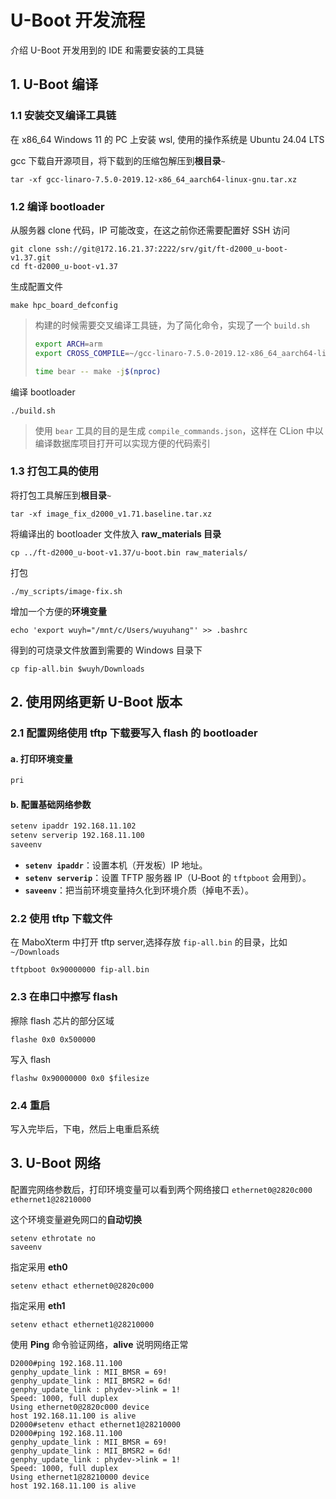 # U-Boot 开发流程

介绍 U-Boot 开发用到的 IDE 和需要安装的工具链

## 1. U-Boot 编译

### 1.1 安装交叉编译工具链

在 x86_64 Windows 11 的 PC 上安装 wsl, 使用的操作系统是 Ubuntu 24.04 LTS

gcc 下载自开源项目，将下载到的压缩包解压到**根目录**`~`

```text
tar -xf gcc-linaro-7.5.0-2019.12-x86_64_aarch64-linux-gnu.tar.xz
```

### 1.2 编译 bootloader

从服务器 clone 代码，IP 可能改变，在这之前你还需要配置好 SSH 访问

```text
git clone ssh://git@172.16.21.37:2222/srv/git/ft-d2000_u-boot-v1.37.git
cd ft-d2000_u-boot-v1.37
```

生成配置文件

```text
make hpc_board_defconfig
```

> 构建的时候需要交叉编译工具链，为了简化命令，实现了一个 `build.sh`
> ```bash
> export ARCH=arm
> export CROSS_COMPILE=~/gcc-linaro-7.5.0-2019.12-x86_64_aarch64-linux-gnu/bin/aarch64-linux-gnu-
> 
> time bear -- make -j$(nproc)
>```

编译 bootloader

```text
./build.sh
```

> 使用 `bear` 工具的目的是生成 `compile_commands.json`，这样在 CLion 中以编译数据库项目打开可以实现方便的代码索引

### 1.3 打包工具的使用

将打包工具解压到**根目录**`~`

```text
tar -xf image_fix_d2000_v1.71.baseline.tar.xz
```

将编译出的 bootloader 文件放入 **raw_materials 目录**

```text
cp ../ft-d2000_u-boot-v1.37/u-boot.bin raw_materials/
```

打包

```text
./my_scripts/image-fix.sh
```

增加一个方便的**环境变量**

```text
echo 'export wuyh="/mnt/c/Users/wuyuhang"' >> .bashrc
```

得到的可烧录文件放置到需要的 Windows 目录下

```text
cp fip-all.bin $wuyh/Downloads
```

## 2. 使用网络更新 U-Boot 版本

### 2.1 配置网络使用 tftp 下载要写入 flash 的 bootloader

#### a. 打印环境变量

```bash
pri
```

#### b. 配置基础网络参数

```bash
setenv ipaddr 192.168.11.102
setenv serverip 192.168.11.100
saveenv
```

* **`setenv ipaddr`**：设置本机（开发板）IP 地址。
* **`setenv serverip`**：设置 TFTP 服务器 IP（U‑Boot 的 `tftpboot` 会用到）。
* **`saveenv`**：把当前环境变量持久化到环境介质（掉电不丢）。

### 2.2 使用 tftp 下载文件

在 MaboXterm 中打开 tftp server,选择存放 `fip-all.bin` 的目录，比如 `~/Downloads`

```text
tftpboot 0x90000000 fip-all.bin
```

### 2.3 在串口中擦写 flash

擦除 flash 芯片的部分区域

```text
flashe 0x0 0x500000
```

写入 flash

```text
flashw 0x90000000 0x0 $filesize
```

### 2.4 重启

写入完毕后，下电，然后上电重启系统

## 3. U-Boot 网络

配置完网络参数后，打印环境变量可以看到两个网络接口 `ethernet0@2820c000` `ethernet1@28210000`

这个环境变量避免网口的**自动切换**

```text
setenv ethrotate no
saveenv
```

指定采用 **eth0**

```text
setenv ethact ethernet0@2820c000
```

指定采用 **eth1**

```text
setenv ethact ethernet1@28210000
```

使用 **Ping** 命令验证网络，**alive** 说明网络正常

```text
D2000#ping 192.168.11.100
genphy_update_link : MII_BMSR = 69!
genphy_update_link : MII_BMSR2 = 6d!
genphy_update_link : phydev->link = 1!
Speed: 1000, full duplex
Using ethernet0@2820c000 device
host 192.168.11.100 is alive
D2000#setenv ethact ethernet1@28210000
D2000#ping 192.168.11.100
genphy_update_link : MII_BMSR = 69!
genphy_update_link : MII_BMSR2 = 6d!
genphy_update_link : phydev->link = 1!
Speed: 1000, full duplex
Using ethernet1@28210000 device
host 192.168.11.100 is alive
```
